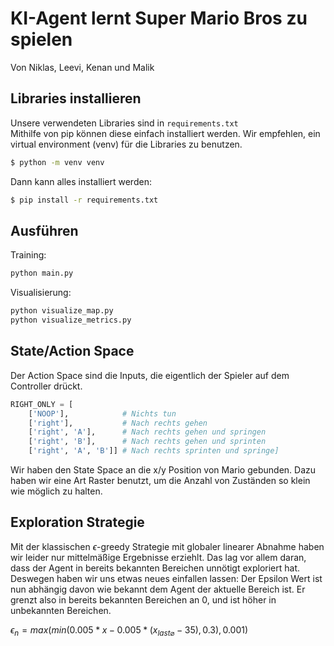 # KI-Agent lernt Super Mario Bros zu spielen

Von Niklas, Leevi, Kenan und Malik

## Libraries installieren
Unsere verwendeten Libraries sind in `requirements.txt`  
Mithilfe von pip können diese einfach installiert werden. Wir empfehlen, ein virtual environment (venv) für die Libraries zu benutzen.
```bash
$ python -m venv venv
```
Dann kann alles installiert werden:
```bash
$ pip install -r requirements.txt
```

## Ausführen
Training:
```bash
python main.py
```
Visualisierung:
```bash
python visualize_map.py
python visualize_metrics.py
```

## State/Action Space

Der Action Space sind die Inputs, die eigentlich der Spieler auf dem Controller drückt. 
```python
RIGHT_ONLY = [
    ['NOOP'],            # Nichts tun
    ['right'],           # Nach rechts gehen
    ['right', 'A'],      # Nach rechts gehen und springen
    ['right', 'B'],      # Nach rechts gehen und sprinten
    ['right', 'A', 'B']] # Nach rechts sprinten und springe]
```

Wir haben den State Space an die x/y Position von Mario gebunden. Dazu haben wir eine Art Raster benutzt, um die Anzahl von Zuständen so klein wie möglich zu halten.



## Exploration Strategie
Mit der klassischen $\epsilon$-greedy Strategie mit globaler linearer Abnahme haben wir leider nur mittelmäßige Ergebnisse erziehlt. Das lag vor allem daran, dass der Agent in bereits bekannten Bereichen unnötigt exploriert hat. Deswegen haben wir uns etwas neues einfallen lassen: Der Epsilon Wert ist nun abhängig davon wie bekannt dem Agent der aktuelle Bereich ist. Er grenzt also in bereits bekannten Bereichen an 0, und ist höher in unbekannten Bereichen.

$\epsilon_n = max(min(0.005 * x - 0.005*(x_{last \varnothing}-35), 0.3), 0.001)$
